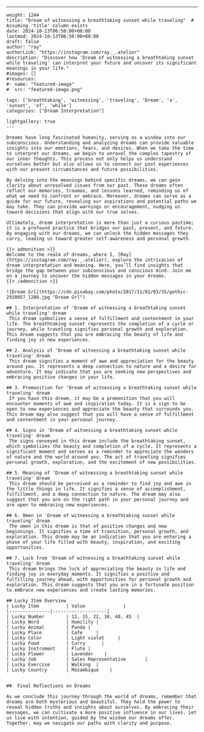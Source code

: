 ---
    weight: 1244
    title: "Dream of witnessing a breathtaking sunset while traveling"  # Assuming 'title' column exists
    date: 2024-10-13T06:50:00+08:00
    lastmod: 2024-10-13T06:50:00+08:00
    draft: false
    author: "ray"
    authorLink: "https://instagram.com/ray._.atelier"
    description: "Discover how 'Dream of witnessing a breathtaking sunset while traveling' can interpret your future and uncover its significant meanings in your life."
    #images: []
    #resources:
    #- name: "featured-image"
    #  src: "featured-image.png"
    
    tags: ['breathtaking', 'witnessing', 'traveling', 'Dream', 'a', 'sunset', 'of', 'while']
    categories: ["Dream Interpretation"]
    
    lightgallery: true
    ---
    
    Dreams have long fascinated humanity, serving as a window into our subconscious. Understanding and analyzing dreams can provide valuable insights into our emotions, fears, and desires. When we take the time to interpret our dreams, we begin to unravel the complex tapestry of our inner thoughts. This process not only helps us understand ourselves better but also allows us to connect our past experiences with our present circumstances and future possibilities.
    
    By delving into the meanings behind specific dreams, we can gain clarity about unresolved issues from our past. These dreams often reflect our memories, traumas, and lessons learned, reminding us of what we need to confront or embrace. Moreover, dreams can serve as a guide for our future, revealing our aspirations and potential paths we may take. They can provide warnings or encouragement, nudging us toward decisions that align with our true selves.
    
    Ultimately, dream interpretation is more than just a curious pastime; it is a profound practice that bridges our past, present, and future. By engaging with our dreams, we can unlock the hidden messages they carry, leading us toward greater self-awareness and personal growth.
    
    {{< admonition >}}
    Welcome to the realm of dreams, where I, [Ray](https://instagram.com/ray._.atelier), explore the intricacies of dream interpretation and meaning. Here, you’ll find insights that bridge the gap between your subconscious and conscious mind. Join me on a journey to uncover the hidden messages in your dreams.
    {{< /admonition >}}
    
    ![Dream Grl](https://cdn.pixabay.com/photo/2017/11/02/03/35/gothic-2910057_1280.jpg "Dream Grl")
    
    ## 1. Interpretation of 'Dream of witnessing a breathtaking sunset while traveling' dream
     This dream symbolizes a sense of fulfillment and contentment in your life. The breathtaking sunset represents the completion of a cycle or journey, while traveling signifies personal growth and exploration. This dream suggests that you are embracing the beauty of life and finding joy in new experiences.
    
    ## 2. Analysis of 'Dream of witnessing a breathtaking sunset while traveling' dream
     This dream signifies a moment of awe and appreciation for the beauty around you. It represents a deep connection to nature and a desire for adventure. It may indicate that you are seeking new perspectives and embracing positive changes in your life.
    
    ## 3. Premonition for 'Dream of witnessing a breathtaking sunset while traveling' dream
     If you have this dream, it may be a premonition that you will encounter moments of awe and inspiration today. It is a sign to be open to new experiences and appreciate the beauty that surrounds you. This dream may also suggest that you will have a sense of fulfillment and contentment in your personal journey.
    
    ## 4. Signs in 'Dream of witnessing a breathtaking sunset while traveling' dream
     The signs conveyed in this dream include the breathtaking sunset, which symbolizes the beauty and completion of a cycle. It represents a significant moment and serves as a reminder to appreciate the wonders of nature and the world around you. The act of traveling signifies personal growth, exploration, and the excitement of new possibilities.
    
    ## 5. Meaning of 'Dream of witnessing a breathtaking sunset while traveling' dream
     This dream should be perceived as a reminder to find joy and awe in the little things in life. It signifies a sense of accomplishment, fulfillment, and a deep connection to nature. The dream may also suggest that you are on the right path in your personal journey and are open to embracing new experiences.
    
    ## 6. Omen in 'Dream of witnessing a breathtaking sunset while traveling' dream
     The omen in this dream is that of positive changes and new beginnings. It signifies a time of transition, personal growth, and exploration. This dream may be an indication that you are entering a phase of your life filled with beauty, inspiration, and exciting opportunities.
    
    ## 7. Luck from 'Dream of witnessing a breathtaking sunset while traveling' dream
     This dream brings the luck of appreciating the beauty in life and finding joy in everyday moments. It signifies a positive and fulfilling journey ahead, with opportunities for personal growth and exploration. This dream suggests that you are in a fortunate position to embrace new experiences and create lasting memories.
    
    ## Lucky Item Overview
    | Lucky Item          | Value              |
    |---------------|--------------------|
    | Lucky Number        | 12, 15, 22, 38, 40, 45  |
    | Lucky Word          | Humility |
    | Lucky Animal        | Panda |
    | Lucky Place         | Cafe     |
    | Lucky Color         | Light violet     |
    | Lucky Food          | Curry      |
    | Lucky Instrument    | Flute |
    | Lucky Flower        | Lavender    |
    | Lucky Job           | Sales Representative       |
    | Lucky Exercise      | Walking  |
    | Lucky Country       | Mozambique    |
    
    
    ##  Final Reflections on Dreams
    
    As we conclude this journey through the world of dreams, remember that dreams are both mysterious and beautiful. They hold the power to reveal hidden truths and insights about ourselves. By embracing their messages, we can cultivate a more positive influence in our lives. Let us live with intention, guided by the wisdom our dreams offer. Together, may we navigate our paths with clarity and purpose.
    